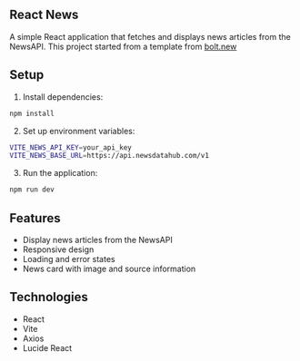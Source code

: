 ## React News

A simple React application that fetches and displays news articles from the NewsAPI.
This project started from a template from [bolt.new](https://bolt.new/)

## Setup

1. Install dependencies:
```bash
npm install
```

2. Set up environment variables:
```bash
VITE_NEWS_API_KEY=your_api_key
VITE_NEWS_BASE_URL=https://api.newsdatahub.com/v1
```

3. Run the application:
```bash
npm run dev
```

## Features

- Display news articles from the NewsAPI
- Responsive design
- Loading and error states
- News card with image and source information

## Technologies

- React
- Vite
- Axios
- Lucide React
